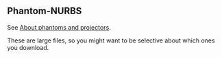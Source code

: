 ## Phantom-NURBS

See [About phantoms and projectors](https://github.com/xcist/documentation/wiki/About-phantoms-and-projectors).

These are large files, so you might want to be selective about which ones you download.
